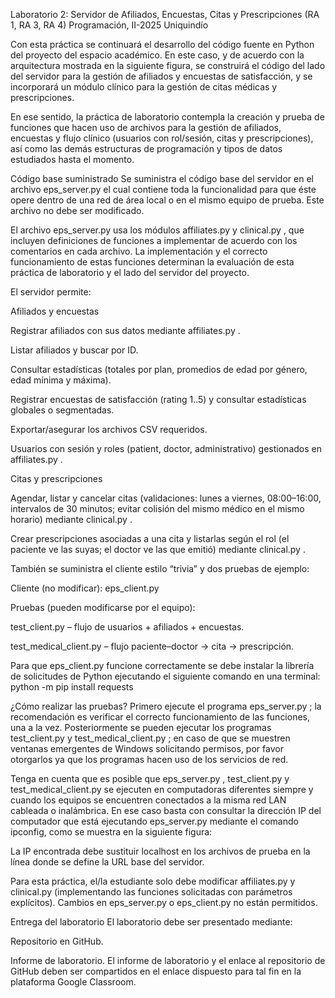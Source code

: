 Laboratorio 2: Servidor de Afiliados, Encuestas, Citas y Prescripciones (RA 1, RA 3, RA 4)
Programación, II-2025
Uniquindío

Con esta práctica se continuará el desarrollo del código fuente en Python del proyecto del espacio académico. En este caso, y de acuerdo con la arquitectura mostrada en la siguiente figura, se construirá el código del lado del servidor para la gestión de afiliados y encuestas de satisfacción, y se incorporará un módulo clínico para la gestión de citas médicas y prescripciones.

En ese sentido, la práctica de laboratorio contempla la creación y prueba de funciones que hacen uso de archivos para la gestión de afiliados, encuestas y flujo clínico (usuarios con rol/sesión, citas y prescripciones), así como las demás estructuras de programación y tipos de datos estudiados hasta el momento.

Código base suministrado
Se suministra el código base del servidor en el archivo eps_server.py
 el cual contiene toda la funcionalidad para que éste opere dentro de una red de área local o en el mismo equipo de prueba. Este archivo no debe ser modificado.

El archivo eps_server.py
 usa los módulos affiliates.py
 y clinical.py
, que incluyen definiciones de funciones a implementar de acuerdo con los comentarios en cada archivo. La implementación y el correcto funcionamiento de estas funciones determinan la evaluación de esta práctica de laboratorio y el lado del servidor del proyecto.

El servidor permite:

Afiliados y encuestas

Registrar afiliados con sus datos mediante affiliates.py
.

Listar afiliados y buscar por ID.

Consultar estadísticas (totales por plan, promedios de edad por género, edad mínima y máxima).

Registrar encuestas de satisfacción (rating 1..5) y consultar estadísticas globales o segmentadas.

Exportar/asegurar los archivos CSV requeridos.

Usuarios con sesión y roles (patient, doctor, administrativo) gestionados en affiliates.py
.

Citas y prescripciones

Agendar, listar y cancelar citas (validaciones: lunes a viernes, 08:00–16:00, intervalos de 30 minutos; evitar colisión del mismo médico en el mismo horario) mediante clinical.py
.

Crear prescripciones asociadas a una cita y listarlas según el rol (el paciente ve las suyas; el doctor ve las que emitió) mediante clinical.py
.

También se suministra el cliente estilo “trivia” y dos pruebas de ejemplo:

Cliente (no modificar): eps_client.py

Pruebas (pueden modificarse por el equipo):

test_client.py
 – flujo de usuarios + afiliados + encuestas.

test_medical_client.py
 – flujo paciente–doctor → cita → prescripción.

Para que eps_client.py
 funcione correctamente se debe instalar la librería de solicitudes de Python ejecutando el siguiente comando en una terminal:
python -m pip install requests

¿Cómo realizar las pruebas?
Primero ejecute el programa eps_server.py
; la recomendación es verificar el correcto funcionamiento de las funciones, una a la vez. Posteriormente se pueden ejecutar los programas test_client.py
 y test_medical_client.py
; en caso de que se muestren ventanas emergentes de Windows solicitando permisos, por favor otorgarlos ya que los programas hacen uso de los servicios de red.

Tenga en cuenta que es posible que eps_server.py
, test_client.py
 y test_medical_client.py
 se ejecuten en computadoras diferentes siempre y cuando los equipos se encuentren conectados a la misma red LAN cableada o inalámbrica. En ese caso basta con consultar la dirección IP del computador que está ejecutando eps_server.py mediante el comando ipconfig, como se muestra en la siguiente figura:

La IP encontrada debe sustituir localhost en los archivos de prueba en la línea donde se define la URL base del servidor.

Para esta práctica, el/la estudiante solo debe modificar affiliates.py
 y clinical.py
 (implementando las funciones solicitadas con parámetros explícitos). Cambios en eps_server.py
 o eps_client.py
 no están permitidos.

Entrega del laboratorio
El laboratorio debe ser presentado mediante:

Repositorio en GitHub.

Informe de laboratorio.
El informe de laboratorio y el enlace al repositorio de GitHub deben ser compartidos en el enlace dispuesto para tal fin en la plataforma Google Classroom.
